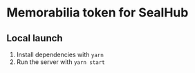 # Memorabilia token for SealHub

## Local launch

1. Install dependencies with `yarn`
2. Run the server with `yarn start`
